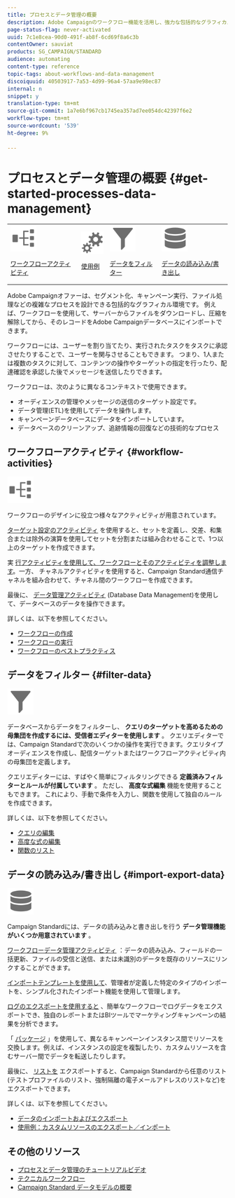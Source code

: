 ```yaml
---
title: プロセスとデータ管理の概要
description: Adobe Campaignのワークフロー機能を活用し、強力な包括的なグラフィカル環境を通じてプロセスを自動化します。 データの読み込み、オーディエンスの管理、メッセージの送信、データ管理サイクルの実装、技術プロセスの自動化などの方法について説明します。
page-status-flag: never-activated
uuid: 7c1e8cea-90d0-491f-ab8f-6cd69f8a6c3b
contentOwner: sauviat
products: SG_CAMPAIGN/STANDARD
audience: automating
content-type: reference
topic-tags: about-workflows-and-data-management
discoiquuid: 40503917-7a53-4d99-96a4-57aa9e98ec87
internal: n
snippet: y
translation-type: tm+mt
source-git-commit: 1a7e6bf967cb1745ea357ad7ee054dc42397f6e2
workflow-type: tm+mt
source-wordcount: '539'
ht-degree: 9%

---
```



# プロセスとデータ管理の概要 {#get-started-processes-data-management}

<table>
<tr>
<td><img src="assets/do-not-localize/icon_workflows.svg" width="60px"><p><a href="#workflow-activities">ワークフローアクティビティ</a></p></td><td><img src="assets/do-not-localize/icon_activities.svg" width="60px"><p><a href="../../automating/using/workflow-created-query-with-complement.md">使用例</a></p></td><td><img src="assets/do-not-localize/icon_filter.svg" width="60px"><p><a href="#filter-data">データをフィルター</a></p></td>
<td><img src="assets/do-not-localize/icon_manage.svg" width="60px"><p><a href="#import-export-data">データの読み込み/書き出し</a></p></td></tr>
</table>

Adobe Campaignオファーは、セグメント化、キャンペーン実行、ファイル処理などの複雑なプロセスを設計できる包括的なグラフィカル環境です。 例えば、ワークフローを使用して、サーバーからファイルをダウンロードし、圧縮を解除してから、そのレコードをAdobe Campaignデータベースにインポートできます。

ワークフローには、ユーザーを割り当てたり、実行されたタスクをタスクに承認させたりすることで、ユーザーを関与させることもできます。 つまり、1人または複数のタスクに対して、コンテンツの操作やターゲットの指定を行ったり、配達確認を承認した後でメッセージを送信したりできます。

ワークフローは、次のように異なるコンテキストで使用できます。

* オーディエンスの管理やメッセージの送信のターゲット設定です。
* データ管理(ETL)を使用してデータを操作します。
* キャンペーンデータベースにデータをインポートしています。
* データベースのクリーンアップ、追跡情報の回復などの技術的なプロセス

## ワークフローアクティビティ {#workflow-activities}

<img src="assets/do-not-localize/icon_workflows.svg" width="60px">

ワークフローのデザインに役立つ様々なアクティビティが用意されています。

[ターゲット設定のアクティビティ](../../automating/using/about-targeting-activities.md) を使用すると、セットを定義し、交差、和集合または除外の演算を使用してセットを分割または組み合わせることで、1つ以上のターゲットを作成できます。

実 [行アクティビティを使用して、ワークフローとそのアクティビティを調整します](../../automating/using/about-execution-activities.md)。一方、 [](../../automating/using/about-channel-activities.md) チャネルアクティビティを使用すると、Campaign Standard通信チャネルを組み合わせて、チャネル間のワークフローを作成できます。

最後に、 [データ管理アクティビティ](../../automating/using/about-data-management-activities.md) (Database Data Management)を使用して、データベースのデータを操作できます。

詳しくは、以下を参照してください。

* [ワークフローの作成](../../automating/using/building-a-workflow.md)
* [ワークフローの実行](../../automating/using/about-workflow-execution.md)
* [ワークフローのベストプラクティス](../../automating/using/best-practices-workflows.md)

## データをフィルター {#filter-data}

<img src="assets/do-not-localize/icon_filter.svg" width="60px">

データベースからデータをフィルターし、 **クエリのターゲットを高めるための母集団を作成するには、受信者エディターを使用します** 。 クエリエディターでは、Campaign Standardで次のいくつかの操作を実行できます。クエリタイプオーディエンスを作成し、配信ターゲットまたはワークフローアクティビティ内の母集団を定義します。

クエリエディターには、すばやく簡単にフィルタリングできる **定義済みフィルターとルールが付属しています** 。 ただし、 **高度な式編集** 機能を使用することもできます。 これにより、手動で条件を入力し、関数を使用して独自のルールを作成できます。

詳しくは、以下を参照してください。

* [クエリの編集](../../automating/using/editing-queries.md)
* [高度な式の編集](../../automating/using/advanced-expression-editing.md)
* [関数のリスト](../../automating/using/list-of-functions.md)

## データの読み込み/書き出し {#import-export-data}

<img src="assets/do-not-localize/icon_manage.svg" width="60px">

Campaign Standardには、データの読み込みと書き出しを行う **データ管理機能がいくつか用意されています** 。

[ワークフローデータ管理アクティビティ](../../automating/using/about-data-management-activities.md) ：データの読み込み、フィールドの一括更新、ファイルの受信と送信、または未識別のデータを既存のリソースにリンクすることができます。

[インポートテンプレートを使用して](../../automating/using/importing-data-with-import-templates.md)、管理者が定義した特定のタイプのインポートを、シンプル化されたインポート機能を使用して管理します。

[ログのエクスポートを使用すると](../../automating/using/exporting-logs.md) 、簡単なワークフローでログデータをエクスポートでき、独自のレポートまたはBIツールでマーケティングキャンペーンの結果を分析できます。

「 [パッケージ](../../automating/using/managing-packages.md) 」を使用して、異なるキャンペーンインスタンス間でリソースを交換します。例えば、インスタンスの設定を複製したり、カスタムリソースを含むサーバー間でデータを転送したりします。

最後に、 [リストを](../../automating/using/exporting-lists.md) エクスポートすると、Campaign Standardから任意のリスト(テストプロファイルのリスト、強制隔離の電子メールアドレスのリストなど)をエクスポートできます。

詳しくは、以下を参照してください。

* [データのインポートおよびエクスポート](../../automating/using/about-data-import-and-export.md)
* [使用例：カスタムリソースのエクスポート／インポート](../../automating/using/exporting-importing-custom-resources.md)

## その他のリソース

* [プロセスとデータ管理のチュートリアルビデオ](https://docs.adobe.com/content/help/en/campaign-standard-learn/tutorials/getting-started/create-workflow.html)
* [テクニカルワークフロー](../../administration/using/technical-workflows.md)
* [Campaign Standard データモデルの概要](../../developing/using/get-started-data-model.md)
